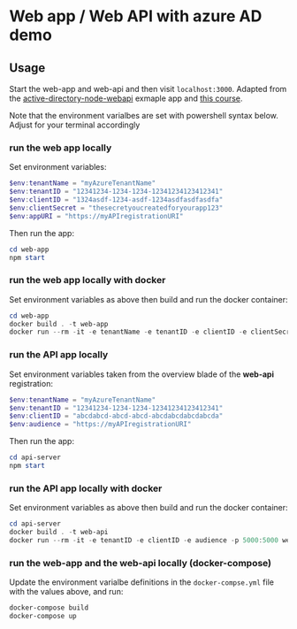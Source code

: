 # Web app / Web API with azure AD demo

## Usage
 
Start the web-app and web-api and then visit `localhost:3000`. Adapted from
the
[active-directory-node-webapi](https://github.com/Azure-Samples/active-directory-node-webapi)
exmaple app and [this
course](https://app.pluralsight.com/library/courses/microsoft-azure-nodejs-secure-services-applications-update/table-of-contents).

Note that the environment varialbes are set with powershell syntax below.  Adjust for your terminal accordingly

### run the web app locally

Set environment variables:

```ps1
$env:tenantName = "myAzureTenantName"
$env:tenantID = "12341234-1234-1234-12341234123412341"
$env:clientID = "1324asdf-1234-asdf-1234asdfasdfasdfa"
$env:clientSecret = "thesecretyoucreatedforyourapp123"
$env:appURI = "https://myAPIregistrationURI"
```

Then run the app:

```ps1
cd web-app
npm start
```

### run the web app locally with docker

Set environment variables as above then build and run the docker container:

```ps1
cd web-app
docker build . -t web-app
docker run --rm -it -e tenantName -e tenantID -e clientID -e clientSecret -e appURI -p 3000:3000 web-app
```

### run the API app locally

Set environment variables taken from the overview blade of the **web-api** registration:

```ps1
$env:tenantName = "myAzureTenantName"
$env:tenantID = "12341234-1234-1234-12341234123412341"
$env:clientID = "abcdabcd-abcd-abcd-abcdabcdabcdabcda"
$env:audience = "https://myAPIregistrationURI"
```

Then run the app:

```ps1
cd api-server
npm start
```

### run the API app locally with docker

Set environment variables as above then build and run the docker container:

```ps1
cd api-server
docker build . -t web-api
docker run --rm -it -e tenantID -e clientID -e audience -p 5000:5000 web-api
```

### run the web-app and the web-api locally (docker-compose)

Update the environment varialbe definitions in the `docker-compse.yml` file with the values above, and run:

```ps1
docker-compose build
docker-compose up
```
